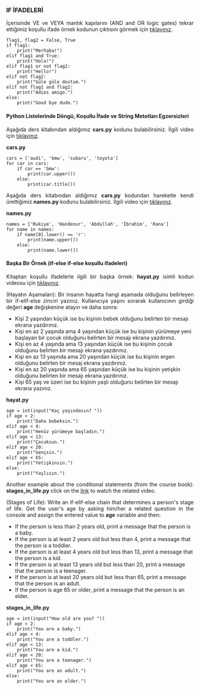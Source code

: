 <h3>IF İFADELERİ</h3>

<p align="justify">İçerisinde VE ve VEYA mantık kapılarını (AND and OR logic gates) tekrar ettiğimiz koşullu ifade örnek kodunun çıktısını görmek için <a href="https://www.youtube.com">tıklayınız</a>.</p>

```
flag1, flag2 = False, True
if flag1:
    print("Merhaba!")
elif flag1 and True:
    print("Hola!")
elif flag1 or not flag2:
    print("Hello!")
elif not flag2:
    print("Güle güle dostum.")
elif not flag1 and flag2:
    print("Adios amigo.")
else:
    print("Good bye dude.")
```

<h4>Python Listelerinde Döngü, Koşullu İfade ve String Metotları Egzersizleri</h4>

<p align="justify">Aşağıda ders kitabından aldığımız <b>cars.py</b> kodunu bulabilirsiniz. İlgili video için <a href="https://www.youtube.com/watch?v=jaXPlEWvgxQ">tıklayınız</a>.</p>

<p align="justify"><b>cars.py</b></p>

```
cars = ['audi', 'bmw', 'subaru', 'toyota']
for car in cars:
    if car == 'bmw':
        print(car.upper())
    else:
        print(car.title())
```

<p align="justify">Aşağıda ders kitabından aldığımız <b>cars.py</b> kodundan hareketle kendi ürettiğimiz <b>names.py</b> kodunu bulabilirsiniz. İlgili video için <a href="https://www.youtube.com/watch?v=IgQNqG20otU">tıklayınız</a>.</p>

<p align="justify"><b>names.py</b></p>

```
names = ['Rukiye', 'Handenur', 'Abdullah', 'İbrahim', 'Rana']
for name in names:
    if name[0].lower() == 'r':
        print(name.upper())
    else:
        print(name.lower())
```

<h4>Başka Bir Örnek (if-else if-else koşullu ifadeleri)</h4>

<p align="justify">Kitaptan koşullu ifadelerle ilgili bir başka örnek: <b>hayat.py</b> isimli kodun videosu için <a href="https://www.youtube.com/watch?v=SChaa65x1Lo&list=PLMoe16OQDeeCpsXqSpWs0LqOYUjlIu_jg&index=28">tıklayınız</a>.</p>

<p align="justify">(Hayatın Aşamaları): Bir insanın hayatta hangi aşamada olduğunu belirleyen bir if-elif-else zinciri yazınız. Kullanıcıya yaşını sorarak kullanıcının girdiği değeri <b>age</b> değişkenine atayın ve daha sonra:</p>

<ul>
<li>Kişi 2 yaşından küçük ise bu kişinin bebek olduğunu belirten bir mesajı ekrana yazdırınız.</li>
<li>Kişi en az 2 yaşında ama 4 yaşından küçük ise bu kişinin yürümeye yeni başlayan bir çocuk olduğunu belirten bir mesajı ekrana yazdırınız.</li>
<li>Kişi en az 4 yaşında ama 13 yaşından küçük ise bu kişinin çocuk olduğunu belirten bir mesajı ekrana yazdırınız.</li>
<li>Kişi en az 13 yaşında ama 20 yaşından küçük ise bu kişinin ergen olduğunu belirten bir mesaj ekrana yazdırınız.</li>
<li>Kişi en az 20 yaşında ama 65 yaşından küçük ise bu kişinin yetişkin olduğunu belirten bir mesajı ekrana yazdırınız.</li>
<li>Kişi 65 yaş ve üzeri ise bu kişinin yaşlı olduğunu belirten bir mesajı ekrana yazınız.</li>
</ul>

<p align="justify"><b>hayat.py</b></p>

```
age = int(input("Kaç yaşındasın? "))
if age < 2:
    print("Daha bebeksin.")
elif age < 4:
    print("Henüz yürümeye başladın.")
elif age < 13:
    print("Çocuksun.")
elif age < 20:
    print("Gençsin.")
elif age < 65:
    print("Yetişkinsin.")
else:
    print("Yaşlısın.")
```

<p align="justify">Another example about the conditional statements (from the course book): <b>stages_in_life.py</b> click on the <a href="https://www.youtube.com/watch?v=tOWbycYozGk&list=PLMoe16OQDeeCpsXqSpWs0LqOYUjlIu_jg&index=29">link</a> to watch the related video.</p>

<p align="justify">(Stages of Life): Write an if-elif-else chain that determines a person's stage of life. Get the user's age by asking him/her a related question in the console and assign the entered value to <b>age</b> variable and then:</p>

<ul>
<li>If the person is less than 2 years old, print a message that the person is a baby.</li>
<li>If the person is at least 2 years old but less than 4, print a message that the person is a toddler.</li>
<li>If the person is at least 4 years old but less than 13, print a message that the person is a kid.</li>
<li>If the person is at least 13 years old but less than 20, print a message that the person is a teenager.</li>
<li>If the person is at least 20 years old but less than 65, print a message that the person is an adult.</li>
<li>If the person is age 65 or older, print a message that the person is an elder.</li>
</ul>

<b>stages_in_life.py</b>

```
age = int(input("How old are you? "))
if age < 2:
    print("You are a baby.")
elif age < 4:
    print("You are a toddler.")
elif age < 13:
    print("You are a kid.")
elif age < 20:
    print("You are a teenager.")
elif age < 65:
    print("You are an adult.")
else:
    print("You are an elder.")
```